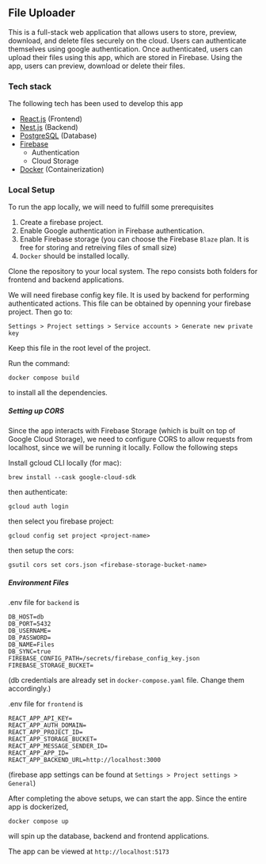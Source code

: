 ## File Uploader

This is a full-stack web application that allows users to store, preview, download, and delete files securely on the cloud. Users can authenticate themselves using google authentication. Once authenticated, users can upload their files using this app, which are stored in Firebase. Using the app, users can preview, download or delete their files.

### Tech stack

The following tech has been used to develop this app

- [React.js](https://react.dev) (Frontend)
- [Nest.js](https://nestjs.com) (Backend)
- [PostgreSQL](https://www.postgresql.org) (Database)
- [Firebase](https://firebase.google.com) 
  - Authentication
  - Cloud Storage
- [Docker](https://www.docker.com/) (Containerization)

### Local Setup

To run the app locally, we will need to fulfill some prerequisites

1. Create a firebase project.
2. Enable Google authentication in Firebase authentication.
3. Enable Firebase storage (you can choose the Firebase `Blaze` plan. It is free for storing and retreiving files of small size)
4. `Docker` should be installed locally.


Clone the repository to your local system. The repo consists both folders for frontend and backend applications. 

We will need firebase config key file. It is used by backend for performing authenticated actions. This file can be obtained by openning your firebase project. Then go to:

`Settings > Project settings > Service accounts > Generate new private key`

Keep this file in the root level of the project.

Run the command:
```
docker compose build
```
to install all the dependencies.

##### Setting up CORS

Since the app interacts with Firebase Storage (which is built on top of Google Cloud Storage), we need to configure CORS to allow requests from localhost, since we will be running it locally. Follow the following steps

Install gcloud CLI locally (for mac):
```
brew install --cask google-cloud-sdk
```

then authenticate:
```
gcloud auth login
```

then select you firebase project:
```
gcloud config set project <project-name>
```

then setup the cors:
```
gsutil cors set cors.json <firebase-storage-bucket-name>
```

##### Environment Files

.env file for `backend` is

```
DB_HOST=db
DB_PORT=5432
DB_USERNAME=
DB_PASSWORD=
DB_NAME=Files
DB_SYNC=true
FIREBASE_CONFIG_PATH=/secrets/firebase_config_key.json
FIREBASE_STORAGE_BUCKET=
```
(db credentials are already set in `docker-compose.yaml` file. Change them accordingly.)

.env file for `frontend` is

```
REACT_APP_API_KEY=
REACT_APP_AUTH_DOMAIN=
REACT_APP_PROJECT_ID=
REACT_APP_STORAGE_BUCKET=
REACT_APP_MESSAGE_SENDER_ID=
REACT_APP_APP_ID=
REACT_APP_BACKEND_URL=http://localhost:3000
```
(firebase app settings can be found at `Settings > Project settings > General`)

After completing the above setups, we can start the app. Since the entire app is dockerized,

```
docker compose up
```

will spin up the database, backend and frontend applications.

The app can be viewed at `http://localhost:5173`
